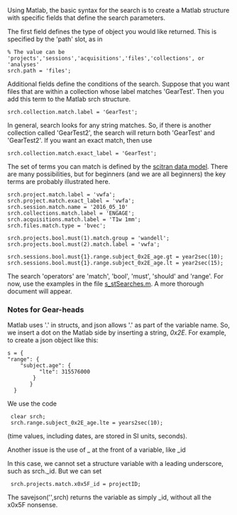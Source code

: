 Using Matlab, the basic syntax for the search is to create a Matlab structure with specific fields that define the search parameters.

The first field defines the type of object you would like returned.  This is specified by the 'path' slot, as in

    % The value can be 'projects','sessions','acquisitions','files','collections', or 'analyses'
    srch.path = 'files';  

Additional fields define the conditions of the search.  Suppose that you want files that are within a collection whose label matches 'GearTest'.  Then you add this term to the Matlab srch structure.

    srch.collection.match.label = 'GearTest';

In general, search looks for any string matches.  So, if there is another collection called 'GearTest2', the search will return both 'GearTest' and 'GearTest2'.  If you want an exact match, then use

    srch.collection.match.exact_label = 'GearTest';

The set of terms you can match is defined by the [scitran data model](https://github.com/scitran/core/wiki/Data-Model). There are many possibilities, but for beginners (and we are all beginners) the key terms are probably illustrated here.

    srch.project.match.label = 'vwfa';
    srch.project.match.exact_label = 'vwfa';
    srch.session.match.name = '2016_05_10'
    srch.collections.match.label = 'ENGAGE';    
    srch.acquisitions.match.label = 'T1w 1mm'; 
    srch.files.match.type = 'bvec';

    srch.projects.bool.must(1).match.group = 'wandell';
    srch.projects.bool.must(2).match.label = 'vwfa';

    srch.sessions.bool.must{1}.range.subject_0x2E_age.gt = year2sec(10);
    srch.sessions.bool.must{1}.range.subject_0x2E_age.lt = year2sec(15);

The search 'operators' are 'match', 'bool', 'must', 'should' and 'range'.  For now, use the examples in the file [s_stSearches.m](https://github.com/scitran/client/blob/master/matlab/scripts/s_stSearches.m).  A more thorough document will appear.

### Notes for Gear-heads

Matlab uses '.' in structs, and json allows '.' as part of the variable name. So, we insert a dot on the Matlab side by inserting a string, _0x2E_.  For example, to create a json object like this:

    s = {
   	"range": {
  		"subject.age": {
	   		  "lte": 315576000
		    }
	       }
      }

We use the code

     clear srch; 
     srch.range.subject_0x2E_age.lte = years2sec(10);

(time values, including dates, are stored in SI units, seconds).

Another issue is the use of _ at the front of a variable, like _id

In this case, we cannot set a structure variable with a leading underscore, such as srch._id.  But we can set

     srch.projects.match.x0x5F_id = projectID;

The savejson('',srch) returns the variable as simply _id, without all the x0x5F nonsense.
